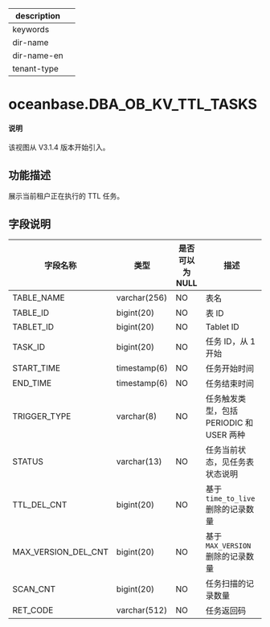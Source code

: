 |description||
|---|---|
|keywords||
|dir-name||
|dir-name-en||
|tenant-type||

# oceanbase.DBA_OB_KV_TTL_TASKS

<main id="notice" type='explain'>
  <h4>说明</h4>
  <p>该视图从 V3.1.4 版本开始引入。</p>
</main>

## 功能描述

展示当前租户正在执行的 TTL 任务。

## 字段说明

| **字段名称** | **类型** | **是否可以为 NULL** | **描述** |
| --- | --- | --- | --- |
| TABLE_NAME | varchar(256) | NO | 表名 |
| TABLE_ID | bigint(20) | NO | 表 ID |
| TABLET_ID | bigint(20) | NO | Tablet ID |
| TASK_ID | bigint(20) | NO | 任务 ID，从 1 开始 |
| START_TIME | timestamp(6) | NO | 任务开始时间 |
| END_TIME | timestamp(6) | NO | 任务结束时间 |
| TRIGGER_TYPE | varchar(8) | NO | 任务触发类型，包括 PERIODIC 和 USER 两种 |
| STATUS | varchar(13) | NO | 任务当前状态，见任务表状态说明 |
| TTL_DEL_CNT | bigint(20) | NO | 基于 `time_to_live` 删除的记录数量 |
| MAX_VERSION_DEL_CNT | bigint(20) | NO | 基于 `MAX_VERSION` 删除的记录数量 |
| SCAN_CNT | bigint(20) | NO | 任务扫描的记录数量 |
| RET_CODE | varchar(512) | NO | 任务返回码 |
